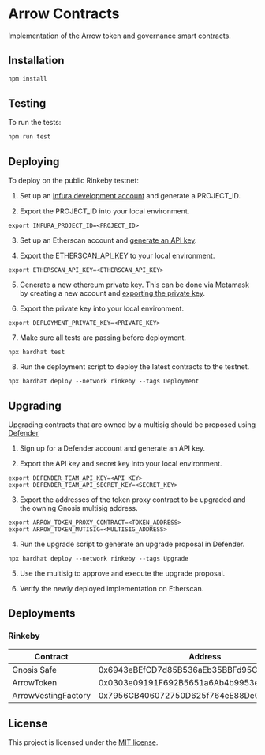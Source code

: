 # Arrow Contracts

Implementation of the Arrow token and governance smart contracts.

## Installation

```bash
npm install
```

## Testing

To run the tests:

```bash
npm run test
```

## Deploying

To deploy on the public Rinkeby testnet:

1. Set up an [Infura development account](https://blog.infura.io/getting-started-with-infura-28e41844cc89/) and generate a PROJECT_ID.

2. Export the PROJECT_ID into your local environment.

```
export INFURA_PROJECT_ID=<PROJECT_ID>
```

3. Set up an Etherscan account and [generate an API key](https://etherscan.io/myapikey).

4. Export the ETHERSCAN_API_KEY to your local environment.

```
export ETHERSCAN_API_KEY=<ETHERSCAN_API_KEY>
```

5. Generate a new ethereum private key. This can be done via Metamask by creating a new account and [exporting the private key](https://metamask.zendesk.com/hc/en-us/articles/360015289632-How-to-Export-an-Account-Private-Key).

6. Export the private key into your local environment.

```
export DEPLOYMENT_PRIVATE_KEY=<PRIVATE_KEY>
```

7. Make sure all tests are passing before deployment.

```
npx hardhat test
```

8. Run the deployment script to deploy the latest contracts to the testnet.

```
npx hardhat deploy --network rinkeby --tags Deployment
```

## Upgrading

Upgrading contracts that are owned by a multisig should be proposed using [Defender](https://docs.openzeppelin.com/defender/guide-upgrades)

1. Sign up for a Defender account and generate an API key.

2. Export the API key and secret key into your local environment.

```
export DEFENDER_TEAM_API_KEY=<API_KEY>
export DEFENDER_TEAM_API_SECRET_KEY=<SECRET_KEY>
```

3. Export the addresses of the token proxy contract to be upgraded and the owning Gnosis multisig address.

```
export ARROW_TOKEN_PROXY_CONTRACT=<TOKEN_ADDRESS>
export ARROW_TOKEN_MUTISIG=<MULTISIG_ADDRESS>
```

4. Run the upgrade script to generate an upgrade proposal in Defender.

```
npx hardhat deploy --network rinkeby --tags Upgrade 
```

5. Use the multisig to approve and execute the upgrade proposal.

6. Verify the newly deployed implementation on Etherscan.

## Deployments

### Rinkeby

| Contract            | Address                                    |
| ------------------- | ------------------------------------------ |
| Gnosis Safe         | 0x6943eBEfCD7d85B536aEb35BBFd95C5699158Abe |
| ArrowToken          | 0x0303e09191F692B5651a6Ab4b9953eC462CaBCB6 |
| ArrowVestingFactory | 0x7956CB406072750D625f764eE88De07A6e33066c |

## License

This project is licensed under the [MIT license](LICENSE).
